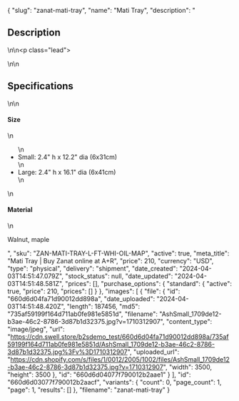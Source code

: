 {
  "slug": "zanat-mati-tray",
  "name": "Mati Tray",
  "description": "<h2>Description</h2>\n<!-- split -->\n<p class=\"lead\"> </p>\n<!-- split -->\n<h2>Specifications</h2>\n<!-- split -->\n<h4>Size</h4>\n<ul>\n<li>Small: 2.4\" h x 12.2\" dia (6x31cm)</li>\n<li>Large: 2.4\" h x 16.1\" dia (6x41cm)</li>\n</ul>\n<h4>Material</h4>\n<p>Walnut, maple</p>",
  "sku": "ZAN-MATI-TRAY-L-FT-WHI-OIL-MAP",
  "active": true,
  "meta_title": "Mati Tray | Buy Zanat online at A+R",
  "price": 210,
  "currency": "USD",
  "type": "physical",
  "delivery": "shipment",
  "date_created": "2024-04-03T14:51:47.079Z",
  "stock_status": null,
  "date_updated": "2024-04-03T14:51:48.581Z",
  "prices": [],
  "purchase_options": {
    "standard": {
      "active": true,
      "price": 210,
      "prices": []
    }
  },
  "images": [
    {
      "file": {
        "id": "660d6d04fa71d90012dd898a",
        "date_uploaded": "2024-04-03T14:51:48.420Z",
        "length": 187456,
        "md5": "735af59199f164d711ab0fe981e5851d",
        "filename": "AshSmall_1709de12-b3ae-46c2-8786-3d87b1d32375.jpg?v=1710312907",
        "content_type": "image/jpeg",
        "url": "https://cdn.swell.store/b2sdemo_test/660d6d04fa71d90012dd898a/735af59199f164d711ab0fe981e5851d/AshSmall_1709de12-b3ae-46c2-8786-3d87b1d32375.jpg%3Fv%3D1710312907",
        "uploaded_url": "https://cdn.shopify.com/s/files/1/0012/2005/1002/files/AshSmall_1709de12-b3ae-46c2-8786-3d87b1d32375.jpg?v=1710312907",
        "width": 3500,
        "height": 3500
      },
      "id": "660d6d04077f790012b2aae1"
    }
  ],
  "id": "660d6d03077f790012b2aacf",
  "variants": {
    "count": 0,
    "page_count": 1,
    "page": 1,
    "results": []
  },
  "filename": "zanat-mati-tray"
}